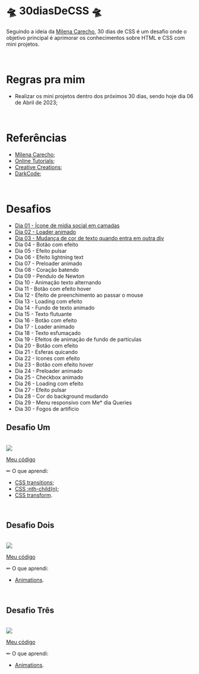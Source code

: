 # 🛸 30diasDeCSS 🛸 

Seguindo a ideia da [Milena Carecho](https://github.com/MilenaCarecho/30diasDeCSS), 30 dias de CSS é um desafio onde o objetivo principal é aprimorar os conhecimentos sobre HTML e CSS com mini projetos. 

<br>

#  Regras pra mim 

* Realizar os mini projetos dentro dos próximos 30 dias, sendo hoje dia 06 de Abril de 2023;

<br>

# Referências 
* [Milena Carecho](https://github.com/MilenaCarecho/30diasDeCSS); 
* [Online Tutorials](https://www.youtube.com/channel/UCbwXnUipZsLfUckBPsC7Jog);
* [Creative Creations](https://www.youtube.com/channel/UCOKmVksbzoKJKmtu7rlEM1A);
* [DarkCode](https://www.youtube.com/channel/UCD3KVjbb7aq2OiOffuungzw);

<br>

# Desafios

* [Dia 01 - Ícone de mídia social em camadas](#desafio-um)
* [Dia 02 - Loader animado](#desafio-dois)
* [Dia 03 - Mudança de cor de texto quando entra em outra div](#desafio-três)
* Dia 04 - Botão com efeito
* Dia 05 - Efeito pulsar
* Dia 06 - Efeito lightning text
* Dia 07 - Preloader animado
* Dia 08 - Coração batendo
* Dia 09 - Pendulo de Newton
* Dia 10 - Animação texto alternando
* Dia 11 - Botão com efeito hover
* Dia 12 - Efeito de preenchimento ao passar o mouse
* Dia 13 - Loading com efeito
* Dia 14 - Fundo de texto animado
* Dia 15 - Texto flutuante
* Dia 16 - Botão com efeito
* Dia 17 - Loader animado
* Dia 18 - Texto esfumaçado
* Dia 19 - Efeitos de animação de fundo de partículas
* Dia 20 - Botão com efeito
* Dia 21 - Esferas quicando
* Dia 22 - Icones com efeito
* Dia 23 - Botão com efeito hover
* Dia 24 - Preloader animado
* Dia 25 - Checkbox animado
* Dia 26 - Loading com efeito
* Dia 27 - Efeito pulsar
* Dia 28 - Cor do background mudando
* Dia 29 - Menu responsivo com Me* dia Queries
* Dia 30 - Fogos de artificio

## Desafio Um
<br>

<img src="https://user-images.githubusercontent.com/73315527/230508351-e84bc76b-c186-426a-b2c4-71d423a8ce2e.gif">

[Meu código](https://github.com/amandakehl/trinta-dias-de-css/tree/main/desafios/dia%2001) 

✏ O que aprendi: <br>
* [CSS transitions](https://www.w3schools.com/css/css3_transitions.asp);
* [CSS :nth-child(n)](https://www.w3schools.com/cssref/sel_nth-child.php);
* [CSS transform](https://www.w3schools.com/cssref/css3_pr_transform.php).

<br>

## Desafio Dois
<br>

<img src="https://user-images.githubusercontent.com/73315527/230515779-0ca07a7a-5d04-4e74-8a55-dfa06442e89a.gif">

[Meu código](https://github.com/amandakehl/trinta-dias-de-css/tree/main/desafios/dia%2002)

✏ O que aprendi: <br>
* [Animations](https://www.w3schools.com/css/css3_animations.asp).


<br>

## Desafio Três
<br>

<img src="https://user-images.githubusercontent.com/73315527/230525215-2efa68d1-76c2-4561-955a-8debab0ec3be.gif">

[Meu código](https://github.com/amandakehl/trinta-dias-de-css/tree/main/desafios/dia%2003)

✏ O que aprendi: <br>
* [Animations](https://www.w3schools.com/css/css3_animations.asp).
